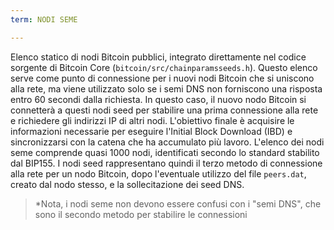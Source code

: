 ```yaml
---
term: NODI SEME

---
```

Elenco statico di nodi Bitcoin pubblici, integrato direttamente nel codice sorgente di Bitcoin Core (`bitcoin/src/chainparamsseeds.h`). Questo elenco serve come punto di connessione per i nuovi nodi Bitcoin che si uniscono alla rete, ma viene utilizzato solo se i semi DNS non forniscono una risposta entro 60 secondi dalla richiesta. In questo caso, il nuovo nodo Bitcoin si connetterà a questi nodi seed per stabilire una prima connessione alla rete e richiedere gli indirizzi IP di altri nodi. L'obiettivo finale è acquisire le informazioni necessarie per eseguire l'Initial Block Download (IBD) e sincronizzarsi con la catena che ha accumulato più lavoro. L'elenco dei nodi seme comprende quasi 1000 nodi, identificati secondo lo standard stabilito dal BIP155. I nodi seed rappresentano quindi il terzo metodo di connessione alla rete per un nodo Bitcoin, dopo l'eventuale utilizzo del file `peers.dat`, creato dal nodo stesso, e la sollecitazione dei seed DNS.

> *Nota, i nodi seme non devono essere confusi con i "semi DNS", che sono il secondo metodo per stabilire le connessioni